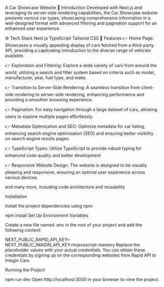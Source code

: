 A Car Showcase Website
🤖 Introduction
Developed with Next.js and leveraging its server-side rendering capabilities, the Car Showcase website presents various car types, showcasing comprehensive information in a well-designed format with advanced filtering and pagination support for an enhanced user experience.

⚙️ Tech Stack
Next.js
TypeScript
Tailwind CSS
🔋 Features
👉 Home Page: Showcases a visually appealing display of cars fetched from a third-party API, providing a captivating introduction to the diverse range of vehicles available.

👉 Exploration and Filtering: Explore a wide variety of cars from around the world, utilizing a search and filter system based on criteria such as model, manufacturer, year, fuel type, and make.

👉 Transition to Server-Side Rendering: A seamless transition from client-side rendering to server-side rendering, enhancing performance and providing a smoother browsing experience.

👉 Pagination: For easy navigation through a large dataset of cars, allowing users to explore multiple pages effortlessly.

👉 Metadata Optimization and SEO: Optimize metadata for car listing, enhancing search engine optimization (SEO) and ensuring better visibility on search engine results pages.

👉 TypeScript Types: Utilize TypeScript to provide robust typing for enhanced code quality and better development

👉 Responsive Website Design: The website is designed to be visually pleasing and responsive, ensuring an optimal user experience across various devices.

and many more, including code architecture and reusability

Installation

Install the project dependencies using npm:

npm install
Set Up Environment Variables

Create a new file named .env in the root of your project and add the following content:

NEXT_PUBLIC_RAPID_API_KEY=
NEXT_PUBLIC_IMAGIN_API_KEY=hrjavascript-mastery
Replace the placeholder values with your actual credentials. You can obtain these credentials by signing up on the corresponding websites from Rapid API to Imagin Cars

Running the Project

npm run dev
Open http://localhost:3000 in your browser to view the project.

